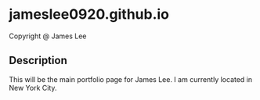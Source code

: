 # jameslee0920.github.io
 Copyright @ James Lee
 
## Description
This will be the main portfolio page for James Lee. I am
currently located in New York City.
